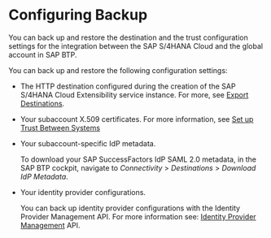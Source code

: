 <!-- loio974f741bb4884bc1bbc1ecb5737a733e -->

# Configuring Backup

You can back up and restore the destination and the trust configuration settings for the integration between the SAP S/4HANA Cloud and the global account in SAP BTP.

You can back up and restore the following configuration settings:

-   The HTTP destination configured during the creation of the SAP S/4HANA Cloud Extensibility service instance. For more, see [Export Destinations](https://help.sap.com/viewer/cca91383641e40ffbe03bdc78f00f681/Cloud/en-US/707b49e752df4741bf678bc27523af7a.html).

-   Your subaccount X.509 certificates. For more information, see [Set up Trust Between Systems](https://help.sap.com/viewer/cca91383641e40ffbe03bdc78f00f681/Cloud/en-US/82dbecae3454493782d16a79e30f1a6d.html) 

-   Your subaccount-specific IdP metadata.

    To download your SAP SuccessFactors IdP SAML 2.0 metadata, in the SAP BTP cockpit, navigate to *Connectivity* \> *Destinations* \> *Download IdP Metadata*.

-   Your identity provider configurations.

    You can back up identity provider configurations with the Identity Provider Management API. For more information see: [Identity Provider Management](https://api.sap.com/api/TrustConfigurationAPI/overview) API.


